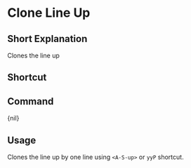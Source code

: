 # Clone Line Up

## Short Explanation
Clones the line up

## Shortcut
<A-S-up>

## Command
{nil}

## Usage
Clones the line up by one line using `<A-S-up>` or `yyP` shortcut.

